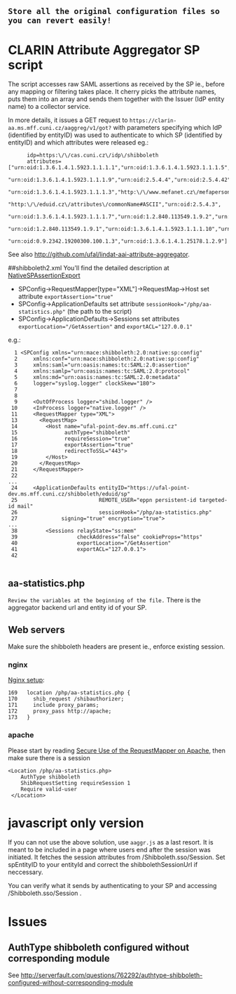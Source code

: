 ## `Store all the original configuration files so you can revert easily!`

# CLARIN Attribute Aggregator SP script

The script accesses raw SAML assertions as received by the SP ie., before any mapping or filtering takes place. It cherry picks the attribute names, puts them into an array and sends them together with the Issuer (IdP entity name) to a collector service.

In more details, it issues a GET request to `https://clarin-aa.ms.mff.cuni.cz/aaggreg/v1/got?` with parameters specifying which IdP (identified by entityID) was used to authenticate to which SP (identified by entityID) and which attributes were released eg.:

```
      idp=https:\/\/cas.cuni.cz\/idp\/shibboleth
      attributes=["urn:oid:1.3.6.1.4.1.5923.1.1.1.1","urn:oid:1.3.6.1.4.1.5923.1.1.1.5","urn:oid:2.5.4.10",
      "urn:oid:1.3.6.1.4.1.5923.1.1.1.9","urn:oid:2.5.4.4","urn:oid:2.5.4.42",
      "urn:oid:1.3.6.1.4.1.5923.1.1.1.3","http:\/\/www.mefanet.cz\/mefaperson\/",
      "http:\/\/eduid.cz\/attributes\/commonName#ASCII","urn:oid:2.5.4.3",
      "urn:oid:1.3.6.1.4.1.5923.1.1.1.7","urn:oid:1.2.840.113549.1.9.2","urn:oid:1.3.6.1.4.1.5923.1.1.1.8",
      "urn:oid:1.2.840.113549.1.9.1","urn:oid:1.3.6.1.4.1.5923.1.1.1.10","urn:oid:1.3.6.1.4.1.5923.1.1.1.4",
      "urn:oid:0.9.2342.19200300.100.1.3","urn:oid:1.3.6.1.4.1.25178.1.2.9"]
```

See also http://github.com/ufal/lindat-aai-attribute-aggregator.

##shibboleth2.xml
You'll find the detailed description at 
[NativeSPAssertionExport](https://wiki.shibboleth.net/confluence/display/SHIB2/NativeSPAssertionExport)

* SPConfig->RequestMapper[type="XML"]->RequestMap->Host set attribute `exportAssertion="true"`
* SPConfig->ApplicationDefaults set attribute `sessionHook="/php/aa-statistics.php"` (the path to the script)
* SPConfig->ApplicationDefaults->Sessions set attributes `exportLocation="/GetAssertion"` and `exportACL="127.0.0.1"`
 
e.g.:
```
  1 <SPConfig xmlns="urn:mace:shibboleth:2.0:native:sp:config"
  2     xmlns:conf="urn:mace:shibboleth:2.0:native:sp:config"
  3     xmlns:saml="urn:oasis:names:tc:SAML:2.0:assertion"
  4     xmlns:samlp="urn:oasis:names:tc:SAML:2.0:protocol"    
  5     xmlns:md="urn:oasis:names:tc:SAML:2.0:metadata"
  6     logger="syslog.logger" clockSkew="180">
  7 
  8 
  9     <OutOfProcess logger="shibd.logger" />
 10     <InProcess logger="native.logger" />
 11     <RequestMapper type="XML">
 13       <RequestMap>
 14         <Host name="ufal-point-dev.ms.mff.cuni.cz"
 15               authType="shibboleth"
 16               requireSession="true"
 17               exportAssertion="true"
 18               redirectToSSL="443">
 19         </Host>
 20       </RequestMap>
 21     </RequestMapper>
 22 
...
 24     <ApplicationDefaults entityID="https://ufal-point-dev.ms.mff.cuni.cz/shibboleth/eduid/sp"
 25                          REMOTE_USER="eppn persistent-id targeted-id mail"
 26                          sessionHook="/php/aa-statistics.php"
 27              signing="true" encryption="true">
...
 38         <Sessions relayState="ss:mem"
 39                   checkAddress="false" cookieProps="https"
 40                   exportLocation="/GetAssertion"
 41                   exportACL="127.0.0.1">
 42 


```

## aa-statistics.php

`Review the variables at the beginning of the file.` There is the aggregator backend url and entity id of your SP.

## Web servers

Make sure the shibboleth headers are present ie., enforce existing session.

### nginx
[Nginx setup](https://github.com/ufal/lindat-dspace/wiki/Using-Nginx):
```
169   location /php/aa-statistics.php {
170     shib_request /shibauthorizer;
171     include proxy_params;
172     proxy_pass http://apache;
173   }
```

### apache
Please start by reading [Secure Use of the RequestMapper on Apache](https://wiki.shibboleth.net/confluence/display/SHIB2/NativeSPApacheConfig), then make sure there is a session
```
<Location /php/aa-statistics.php>
    AuthType shibboleth
    ShibRequestSetting requireSession 1
    Require valid-user
 </Location>
 ```
# javascript only version
If you can not use the above solution, use `aaggr.js` as a last resort. It is meant to be included in a page where users end after the session was initiated. It fetches the session attributes from /Shibboleth.sso/Session. Set spEntityID to your entityId and correct the shibbolethSessionUrl if neccessary.

You can verify what it sends by authenticating to your SP and accessing /Shibboleth.sso/Session .


# Issues

## AuthType shibboleth configured without corresponding module

See http://serverfault.com/questions/762292/authtype-shibboleth-configured-without-corresponding-module
